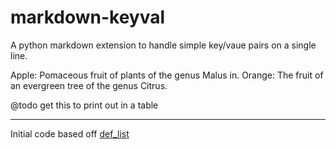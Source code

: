 markdown-keyval
===============

A python markdown extension to handle simple key/vaue pairs on a single line.


Apple: Pomaceous fruit of plants of the genus Malus in.
Orange: The fruit of an evergreen tree of the genus Citrus.

@todo get this to print out in a table


---

Initial code based off [def_list](https://github.com/waylan/Python-Markdown/blob/master/markdown/extensions/def_list.py)